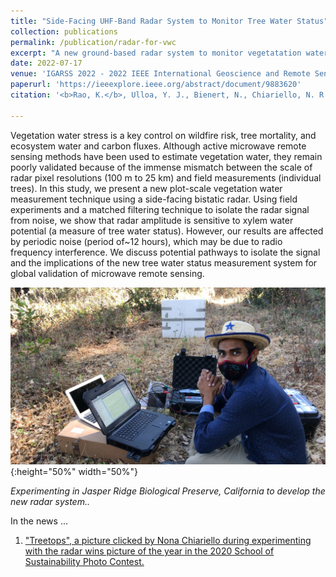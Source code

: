 ```yaml
---
title: "Side-Facing UHF-Band Radar System to Monitor Tree Water Status"
collection: publications
permalink: /publication/radar-for-vwc
excerpt: "A new ground-based radar system to monitor vegetatation water at plot-scales"
date: 2022-07-17
venue: 'IGARSS 2022 - 2022 IEEE International Geoscience and Remote Sensing Symposium'
paperurl: 'https://ieeexplore.ieee.org/abstract/document/9883620'
citation: '<b>Rao, K.</b>, Ulloa, Y. J., Bienert, N., Chiariello, N. R., Holtzman, N. M., Quetin, G. R., et al. (2022). Side-Facing UHF-Band Radar System to Monitor Tree Water Status. In International Geoscience and Remote Sensing Symposium (IGARSS) (Vol. 2022-July, pp. 5559–5562). Institute of Electrical and Electronics Engineers Inc. https://doi.org/10.1109/IGARSS46834.2022.9883620'
 
---
```


Vegetation water stress is a key control on wildfire risk, tree mortality, and ecosystem water and carbon fluxes. Although active microwave remote sensing methods have been used to estimate vegetation water, they remain poorly validated because of the immense mismatch between the scale of radar pixel resolutions (100 m to 25 km) and field measurements (individual trees). In this study, we present a new plot-scale vegetation water measurement technique using a side-facing bistatic radar. Using field experiments and a matched filtering technique to isolate the radar signal from noise, we show that radar amplitude is sensitive to xylem water potential (a measure of tree water status). However, our results are affected by periodic noise (period of~12 hours), which may be due to radio frequency interference. We discuss potential pathways to isolate the signal and the implications of the new tree water status measurement system for global validation of microwave remote sensing.


![Experimenting in Jasper Ridge Biological Preserve, California to develop the new radar system.](/images/tree_doctor.jpg){:height="50%" width="50%"}

_Experimenting in Jasper Ridge Biological Preserve, California to develop the new radar system.._

In the news ...

1. <a href="https://earth.stanford.edu/news/images-fraught-year" target="_blank">"Treetops", a picture clicked by Nona Chiariello during experimenting with the radar wins picture of the year in the 2020 School of Sustainability Photo Contest.</a>